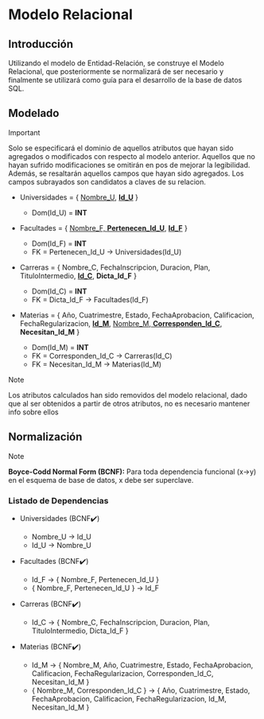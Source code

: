 # Modelo Relacional

## Introducción
Utilizando el modelo de Entidad-Relación, se construye el Modelo Relacional, que posteriormente se normalizará de ser necesario y finalmente se utilizará como guía para el desarrollo de la base de datos SQL.

## Modelado
> [!Important]  
>Solo se especificará el dominio de aquellos atributos que hayan sido agregados o modificados con respecto al modelo anterior. Aquellos que no hayan sufrido modificaciones se omitirán en pos de mejorar la legibilidad.
Además, se resaltarán aquellos campos que hayan sido agregados.
Los campos subrayados son candidatos a claves de su relacion.

- Universidades = { <u>Nombre_U</u>, <u>**Id_U**</u> }
    - Dom(Id_U) = **INT**

- Facultades = { <u>Nombre_F, **Pertenecen_Id_U**</u>, <u>**Id_F**</u> }
    - Dom(Id_F) = **INT**
    - FK = Pertenecen_Id_U -> Universidades(Id_U)

- Carreras = { Nombre_C, FechaInscripcion, Duracion, Plan, TituloIntermedio, <u>**Id_C**</u>, **Dicta_Id_F** }
    - Dom(Id_C) = **INT**
    - FK = Dicta_Id_F -> Facultades(Id_F)

- Materias = { Año, Cuatrimestre, Estado, FechaAprobacion, Calificacion, FechaRegularizacion, <u>**Id_M**</u>, <u>Nombre_M, **Corresponden_Id_C**</u>, **Necesitan_Id_M** }
    - Dom(Id_M) = **INT**
    - FK = Corresponden_Id_C -> Carreras(Id_C)
    - FK = Necesitan_Id_M -> Materias(Id_M)

> [!Note]
> Los atributos calculados han sido removidos del modelo relacional, dado que al ser obtenidos a partir de otros atributos, no es necesario mantener info sobre ellos

## Normalización

> [!Note]
>**Boyce-Codd Normal Form (BCNF):** Para toda dependencia funcional (x->y) en el esquema de base de datos, x debe ser superclave.

### Listado de Dependencias
- Universidades (BCNF✔️)
    - Nombre_U -> Id_U
    - Id_U -> Nombre_U

- Facultades (BCNF✔️)
    - Id_F -> { Nombre_F, Pertenecen_Id_U }
    - { Nombre_F, Pertenecen_Id_U } -> Id_F

- Carreras (BCNF✔️)
    - Id_C -> { Nombre_C, FechaInscripcion, Duracion, Plan, TituloIntermedio, Dicta_Id_F }

- Materias (BCNF✔️)
    - Id_M -> { Nombre_M, Año, Cuatrimestre, Estado, FechaAprobacion, Calificacion, FechaRegularizacion, Corresponden_Id_C, Necesitan_Id_M }
    - { Nombre_M, Corresponden_Id_C } -> { Año, Cuatrimestre, Estado, FechaAprobacion, Calificacion, FechaRegularizacion, Id_M, Necesitan_Id_M }